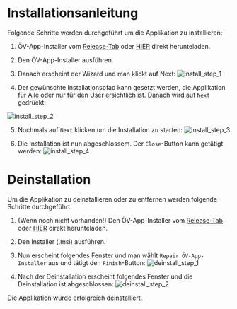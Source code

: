 # Installationsanleitung

Folgende Schritte werden durchgeführt um die Applikation zu installieren:

1. ÖV-App-Installer vom [Release-Tab](https://github.com/tuanbinhtran/modul-318-student/releases) oder [HIER](https://github.com/tuanbinhtran/modul-318-student/releases/download/v1.0/OV-App-Installer.msi) direkt herunteladen.

2. Den ÖV-App-Installer ausführen.

3. Danach erscheint der Wizard und man klickt auf Next:
![install_step_1](https://github.com/tuanbinhtran/modul-318-student/blob/master/docs/installation_step_1.png "Installation - Step 1")

4. Der gewünschte Installationspfad kann gesetzt werden, die Applikation für Alle oder nur für den User ersichtlich ist. Danach wird auf `Next` gedrückt:

![install_step_2](https://github.com/tuanbinhtran/modul-318-student/blob/master/docs/installation_step_2.png "Installation - Step 2")

5. Nochmals auf `Next` klicken um die Installation zu starten:
![install_step_3](https://github.com/tuanbinhtran/modul-318-student/blob/master/docs/installation_step_3.png "Installation - Step 3")

6. Die Installation ist nun abgeschlossem. Der `Close`-Button kann getätigt werden:
![install_step_4](https://github.com/tuanbinhtran/modul-318-student/blob/master/docs/installation_step_4.png "Installation - Step 4")


# Deinstallation

Um die Applikation zu deinstallieren oder zu entfernen werden folgende Schritte durchgeführt:

1. (Wenn noch nicht vorhanden!) Den ÖV-App-Installer vom [Release-Tab](https://github.com/tuanbinhtran/modul-318-student/releases) oder [HIER](https://github.com/tuanbinhtran/modul-318-student/releases/download/v1.0/OV-App-Installer.msi) direkt herunteladen.

2. Den Installer (.msi) ausführen.

3. Nun erscheint folgendes Fenster und man wählt `Repair ÖV-App-Installer` aus und tätigt den `Finish`-Button:
![deinstall_step_1](https://github.com/tuanbinhtran/modul-318-student/blob/master/docs/deinstallation_step_1.png "Deinstallation - Step 1")

4. Nach der Deinstallation erscheint folgendes Fenster und die Deinstallation ist abgeschlossen:
![deinstall_step_2](https://github.com/tuanbinhtran/modul-318-student/blob/master/docs/deinstallation_step_2.png "Deinstallation - Step 2")

Die Applikation wurde erfolgreich deinstalliert.
